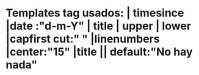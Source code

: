 # Templates tag usados: | timesince |date :"d-m-Y" |  title   | upper  | lower |capfirst cut:" " |linenumbers |center:"15"  |title || default:"No hay nada"